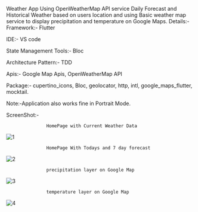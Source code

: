 Weather App Using OpenWeatherMap API service Daily Forecast and Historical Weather based on users location and using Basic weather map service to display precipitation and temperature on Google Maps.
Details:-
Framework:- Flutter

IDE:- VS code

State Management Tools:- Bloc

Architecture Pattern:- TDD

Apis:- Google Map Apis, OpenWeatherMap API

Package:- cupertino_icons, Bloc, geolocator, http, intl, google_maps_flutter, mocktail.

Note:-Application also works fine in Portrait Mode.


ScreenShot:-                                   
                   
                   
                   HomePage with Current Weather Data
                   
                   
![1](https://user-images.githubusercontent.com/54003023/161343369-3c844abf-8226-47b6-b11d-040d3f0bafe6.jpg)


                    
                   HomePage With Todays and 7 day forecast
                   
                   
![2](https://user-images.githubusercontent.com/54003023/161343442-262b6c4f-ff35-41a0-b5ec-7b815e98479c.jpg)


                   precipitation layer on Google Map
                          

![3](https://user-images.githubusercontent.com/54003023/161343506-16904765-41de-443d-bab3-3815d931f49a.jpg)


                   temperature layer on Google Map
                   
                   
![4](https://user-images.githubusercontent.com/54003023/161343576-1f5f1c7e-b439-4de9-b6c9-6f313314853d.jpg)
          
                   
                   





